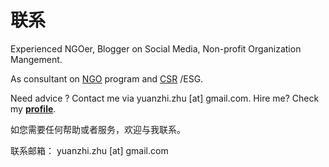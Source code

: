 # 联系

Experienced NGOer, Blogger on Social Media, Non-profit Organization Mangement.

As consultant on  [NGO](https://3feng.im/tag/NGO) program and [CSR](https://3feng.im/tag/csr) /ESG. 

Need advice ? Contact me via yuanzhi.zhu [at] gmail.com. Hire me? Check my **[profile](https://linkedin.com/in/yuanzhi)**.

如您需要任何帮助或者服务，欢迎与我联系。

联系邮箱： yuanzhi.zhu [at] gmail.com
